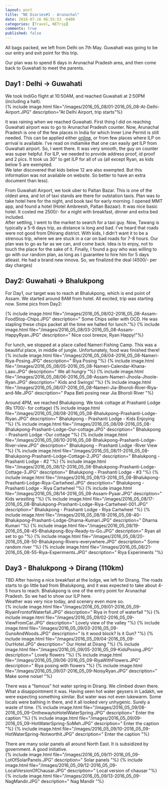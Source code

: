 ```yaml
---
layout: post
title: "NE Diaries#1 - Arunachal"
date: 2016-07-16 06:55:53 -0400
categories: [Travel, NETrip]
comments: true
published: false
---
```


All bags packed, we left from Delhi on 7th May. Guwahati was going to be our entry and exit point for this trip.  

Our plan was to spend 6 days in Arunachal Pradesh area, and then come back to Guwahati to meet the parents. 
<!--more-->

## Day1 : Delhi -> Guwahati

We took IndiGo flight at 10:50AM, and reached Guwahati at 2:50PM (including a halt).  
{% include image.html file="/images/2016_05_08/01-2016_05_08-At-Delhi-Airport.JPG" description="At Delhi Airport, trip starts"%}

It was raining when we reached Guwahati. First thing I did on reaching Guwahati airport was to go to Arunachal Pradesh counter. 
Now, Arunachal Pradesh is one of the few places in India for which Inner Line Permit is still needed. This can be applied either [online](http://www.arunachalilp.com/), or from few places where ILP on arrival is available. I've read on indiamike that one can easily get ILP from Guwahati airport. So, I went there. It was very smooth, the guy on counter was super helpful. For ILP, we needed to provide address proof, id proof and 2 pics. It took us 30" to get ILP for all of us (all except Ryan, as kids below 5 are exempted.    
We later discovered that kids below 12 are also exempted. But this information was not available on website. So better to have an extra document than less).   
   
From Guwahati Airport, we took uber to Paltan Bazar. This is one of the oldest area, and lot of taxi stands are there for outstation taxis. Plan was to take hotel here for the night, and book taxi for early morning. I opened MMT app, and found a hotel (Hotel Ambreesh, Paltan Bazaar). It was nice basic hotel. It costed me 2500/- for a night with breakfast, dinner and extra bed included.  
After settling, I went to the market to search for a taxi guy. Now, Tawang is typically a 5-6 days trip, as distance is long and bad. I've heard that roads were not good from Dhirang district. With kids, I didn't want it to be a strenous trip, where we are stuck in a car on bad roads for 7-8 hours. Our plan was to go as far as we can, and come back. Idea is to enjoy, not to touch the place for the sake of it. Finally, I found a guy who was willing to go with our random plan, as long as I guarantee to hire him for 5 days atleast. He had a brand new innova. So, we finalized the deal (4500/- per day charges)

## Day2: Guwahati -> Bhalukpong

For Day1, our target was to reach at Bhalukpong, which is end point of Assam. We started around 8AM from hotel. All excited, trip was starting now. Some pics from Day2:   

{% include image.html file="/images/2016_05_08/02-2016_05_08-Assam-FoodStop-Chips.JPG" description=" Some Chips seller with OCD. He was stapling these chips packet all the time we halted for lunch."%}
{% include image.html file="/images/2016_05_08/03-2016_05_08-Assam-HappyRyan.JPG" description=" Nice cool breeze, Ryan Happy!"%}

For lunch, we stopped at a place called Nameri Fishing Camp. This was a beautiful place, in middle of jungle. Unfortunately, food was finished there!   
{% include image.html file="/images/2016_05_08/04-2016_05_08-Nameri-Riya-Posing.JPG" description=" Riya Posing "%}
{% include image.html file="/images/2016_05_08/05-2016_05_08-Nameri-Calendar-Khana-Laao.JPG" description=" We all hungry "%}
{% include image.html file="/images/2016_05_08/06-2016_05_08-Assam-Nameri-Jhoola-Jhoole-Ryan.JPG" description=" Kids and Swings! "%}
{% include image.html file="/images/2016_05_08/07-2016_05_08-Nameri-Jia-Bhoroli-River-Riya-and-Me.JPG" description=" Papa Beti posing near Jia Bhoroli River "%}

Around 4PM, we reached Bhalukpong. We took cottage at Prashanti Lodge (Rs 1700/- for cottage)
{% include image.html file="/images/2016_05_08/08-2016_05_08-Bhalukpong-Prashanti-Lodge-Riyan.JPG" description=" Bhalukpong - Prashanti Lodge - Kids Enjoying "%}
{% include image.html file="/images/2016_05_08/09-2016_05_08-Bhalukpong-Prashanti-Lodge-Our-cottage.JPG" description=" Bhalukpong - Prashanti Lodge -Our cottage "%}
{% include image.html file="/images/2016_05_08/10-2016_05_08-Bhalukpong-Prashanti-Lodge-River-view.JPG" description=" Bhalukpong - Prashanti Lodge -River View "%}
{% include image.html file="/images/2016_05_08/11-2016_05_08-Bhalukpong-Prashanti-Lodge-Cottage-2.JPG" description="  Bhalukpong - Prashanti Lodge - #2 "%}
{% include image.html file="/images/2016_05_08/12-2016_05_08-Bhalukpong-Prashanti-Lodge-Cottage-3.JPG" description="  Bhalukpong - Prashanti Lodge - #3 "%}
{% include image.html file="/images/2016_05_08/13-2016_05_08-Bhalukpong-Prashanti-Lodge-Riya-Cartwheel.JPG" description="  Bhalukpong - Prashanti Lodge - Riya Cartwheel "%}
{% include image.html file="/images/2016_05_08/14-2016_05_08-Assam-Pyaar.JPG" description="  Kids wrestling "%}
{% include image.html file="/images/2016_05_08/17-2016_05_08-Bhalukpong-Prashanti-Lodge-Riya-Cartwheel-001.JPG" description=" Bhalukpong - Prashanti Lodge - Riya Cartwheel  "%}
{% include image.html file="/images/2016_05_08/18-2016_05_08-40-Bhalukpong-Prashanti-Lodge-Dharna-Kumari.JPG" description=" Dharna Kumari "%}
{% include image.html file="/images/2016_05_08/19-2016_05_08-45-Bhalukpong-Boy-Ready-to-Go.JPG" description="  Ryan all set to go "%}
{% include image.html file="/images/2016_05_08/20-2016_05_08-50-Bhalukpong-Rivers-everywhere.JPG" description="  Some random river "%}
{% include image.html file="/images/2016_05_08/21-2016_05_08-55-Riya-Experiments.JPG" description="  Riya Experiments "%}

## Day3 - Bhalukpong -> Dirang (110km)
TBD
After having a nice breakfast at the lodge, we left for Dirang. The roads starts to go little bad from Bhalukpong, and it was expected to take about 4-5 hours to reach. 
Bhalukpong is one of the entry point for Arunachal Pradesh. So we had to show our ILP here.   
Weather was very nice today, and scenery even more so.    
{% include image.html file="/images/2016_05_09/01-2016_05_09-RiyainFrontofWaterfall.JPG" description=" Riya in front of waterfall "%}
{% include image.html file="/images/2016_05_09/02-2016_05_09-ViewFromCar.JPG" description=" Lovely view of the valley "%}
{% include image.html file="/images/2016_05_09/03-2016_05_09-GunsAndWoods.JPG" description=" Is it wood block? Is it Gun? "%}
{% include image.html file="/images/2016_05_09/04-2016_05_09-OurHotel.JPG" description=" Our Hotel at Dirang "%}
{% include image.html file="/images/2016_05_09/05-2016_05_09-KidsPosing.JPG" description=" Lovely flowers "%}
{% include image.html file="/images/2016_05_09/06-2016_05_09-RiyaWithFlowers.JPG" description=" Riya posing with flowers "%}
{% include image.html file="/images/2016_05_09/07-2016_05_09-NoisyRyan.JPG" description=" Make some noise! "%}

There was a "famous" hot water spring in Dirang. We climbed down there. What a disappointment it was. Having seen hot water geysers in Ladakh, we were expecting something similar. But water was not even lukewarm. Some locals were bathing in there, and it all looked very unhygenic. Surely a waste of time. 
{% include image.html file="/images/2016_05_09/08-2016_05_09-OnthewaytoHotelWaterSpring.JPG" description=" Enter the caption "%}
{% include image.html file="/images/2016_05_09/09-2016_05_09-HotWaterSpring-SoMeh.JPG" description=" Enter the caption "%}
{% include image.html file="/images/2016_05_09/10-2016_05_09-HotWaterSpring-Notworthit.JPG" description=" Enter the caption "%}

There are many solar panels all around North East. It is subsidized by government. A good initiative.   
{% include image.html file="/images/2016_05_09/11-2016_05_09-LotOfSolarPanels.JPG" description=" Solar panels "%}
{% include image.html file="/images/2016_05_09/12-2016_05_09-LocalVersionOfChausar.JPG" description=" Local version of chausar "%}
{% include image.html file="/images/2016_05_09/13-2016_05_09-NagMandir.JPG" description=" Nag Mandir "%}

